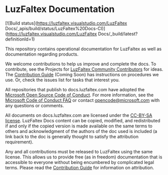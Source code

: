 # LuzFaltex Documentation

[![Build status](https://luzfaltex.visualstudio.com/LuzFaltex Docs/_apis/build/status/LuzFaltex%20Docs-CI)](https://luzfaltex.visualstudio.com/LuzFaltex Docs/_build/latest?definitionId=1)

This repository contains operational documentation for LuzFaltex as well as documentation regarding products.

We welcome contributions to help us improve and complete the docs. To contribute, see the Projects for [LuzFaltex Community Contributors](https://github.com/LuzFaltex/docs/projects/1) for ideas. The [Contribution Guide](./docs/contribute/index.md) (Coming Soon) has instructions on procedures we use. Or, check the issues list for tasks that interest you.

All repositories that publish to docs.luzfaltex.com have adopted the [Microsoft Open Source Code of Conduct](https://opensource.microsoft.com/codeofconduct/). For more information, see the [Microsoft Code of Conduct FAQ](https://opensource.microsoft.com/codeofconduct/faq/) or contact [opencode@microsoft.com](mailto:opencode@microsoft.com) with any questions or comments.

All documents on docs.luzfaltex.com are licensed under the [CC-BY-SA license](license.md). LuzFaltex Docs content can be copied, modified, and redistributed if and only if the copied version is made available on the same terms to others and acknowledgment of the authors of the doc used is included (a link back to the doc is generally thought to satisfy the attribution requirement).

Any and all contributions must be released to LuzFaltex using the same license. This allows us to provide free (as in freedom) documentation that is accessible to everyone without being encumbered by complicated legal terms. Please read the [Contribution Guide](./docs/contribute/index.md) for information on attribution.